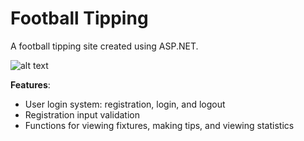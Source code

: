 # Football Tipping
A football tipping site created using ASP.NET.

![alt text](https://i.ibb.co/59nMVjq/football-tipping.png)

**Features**:
- User login system: registration, login, and logout
- Registration input validation
- Functions for viewing fixtures, making tips, and viewing statistics
